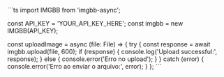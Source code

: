 ´´´ts
import IMGBB from 'imgbb-async';

const API_KEY = 'YOUR_API_KEY_HERE';
const imgbb = new IMGBB(API_KEY);

const uploadImage = async (file: File) => {
  try {
    const response = await imgbb.upload(file, 600);
    if (response) {
      console.log('Upload successful:', response);
    } else {
      console.error('Erro no upload');
    }
  } catch (error) {
    console.error('Erro ao enviar o arquivo:', error);
  }
};
´´´